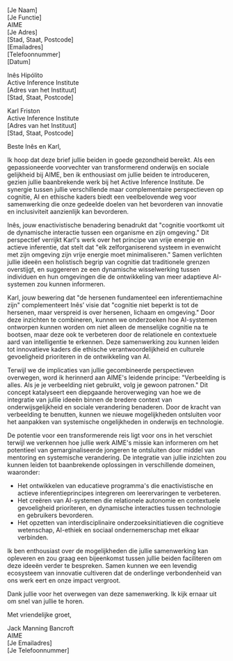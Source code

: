 [Je Naam]  
[Je Functie]  
AIME  
[Je Adres]  
[Stad, Staat, Postcode]  
[Emailadres]  
[Telefoonnummer]  
[Datum]  

Inês Hipólito  
Active Inference Institute  
[Adres van het Instituut]  
[Stad, Staat, Postcode]  

Karl Friston  
Active Inference Institute  
[Adres van het Instituut]  
[Stad, Staat, Postcode]  

Beste Inês en Karl,

Ik hoop dat deze brief jullie beiden in goede gezondheid bereikt. Als een gepassioneerde voorvechter van transformerend onderwijs en sociale gelijkheid bij AIME, ben ik enthousiast om jullie beiden te introduceren, gezien jullie baanbrekende werk bij het Active Inference Institute. De synergie tussen jullie verschillende maar complementaire perspectieven op cognitie, AI en ethische kaders biedt een veelbelovende weg voor samenwerking die onze gedeelde doelen van het bevorderen van innovatie en inclusiviteit aanzienlijk kan bevorderen.

Inês, jouw enactivistische benadering benadrukt dat "cognitie voortkomt uit de dynamische interactie tussen een organisme en zijn omgeving." Dit perspectief verrijkt Karl's werk over het principe van vrije energie en actieve inferentie, dat stelt dat "elk zelforganiserend systeem in evenwicht met zijn omgeving zijn vrije energie moet minimaliseren." Samen verlichten jullie ideeën een holistisch begrip van cognitie dat traditionele grenzen overstijgt, en suggereren ze een dynamische wisselwerking tussen individuen en hun omgevingen die de ontwikkeling van meer adaptieve AI-systemen zou kunnen informeren.

Karl, jouw bewering dat "de hersenen fundamenteel een inferentiemachine zijn" complementeert Inês’ visie dat "cognitie niet beperkt is tot de hersenen, maar verspreid is over hersenen, lichaam en omgeving." Door deze inzichten te combineren, kunnen we onderzoeken hoe AI-systemen ontworpen kunnen worden om niet alleen de menselijke cognitie na te bootsen, maar deze ook te verbeteren door de relationele en contextuele aard van intelligentie te erkennen. Deze samenwerking zou kunnen leiden tot innovatieve kaders die ethische verantwoordelijkheid en culturele gevoeligheid prioriteren in de ontwikkeling van AI.

Terwijl we de implicaties van jullie gecombineerde perspectieven overwegen, word ik herinnerd aan AIME's leidende principe: "Verbeelding is alles. Als je je verbeelding niet gebruikt, volg je gewoon patronen." Dit concept katalyseert een diepgaande heroverweging van hoe we de integratie van jullie ideeën binnen de bredere context van onderwijsgelijkheid en sociale verandering benaderen. Door de kracht van verbeelding te benutten, kunnen we nieuwe mogelijkheden ontsluiten voor het aanpakken van systemische ongelijkheden in onderwijs en technologie.

De potentie voor een transformerende reis ligt voor ons in het verschiet terwijl we verkennen hoe jullie werk AIME's missie kan informeren om het potentieel van gemarginaliseerde jongeren te ontsluiten door middel van mentoring en systemische verandering. De integratie van jullie inzichten zou kunnen leiden tot baanbrekende oplossingen in verschillende domeinen, waaronder:

- Het ontwikkelen van educatieve programma's die enactivistische en actieve inferentieprincipes integreren om leerervaringen te verbeteren.
- Het creëren van AI-systemen die relationele autonomie en contextuele gevoeligheid prioriteren, en dynamische interacties tussen technologie en gebruikers bevorderen.
- Het opzetten van interdisciplinaire onderzoeksinitiatieven die cognitieve wetenschap, AI-ethiek en sociaal ondernemerschap met elkaar verbinden.

Ik ben enthousiast over de mogelijkheden die jullie samenwerking kan opleveren en zou graag een bijeenkomst tussen jullie beiden faciliteren om deze ideeën verder te bespreken. Samen kunnen we een levendig ecosysteem van innovatie cultiveren dat de onderlinge verbondenheid van ons werk eert en onze impact vergroot.

Dank jullie voor het overwegen van deze samenwerking. Ik kijk ernaar uit om snel van jullie te horen.

Met vriendelijke groet,

Jack Manning Bancroft  
AIME  
[Je Emailadres]  
[Je Telefoonnummer]